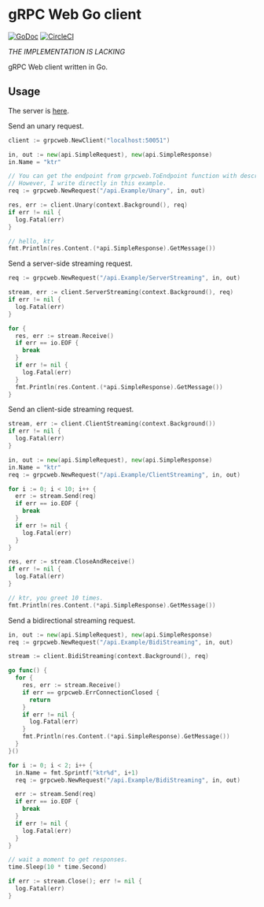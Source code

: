 # gRPC Web Go client
[![GoDoc](https://godoc.org/github.com/ilackarms/grpc-web-go-client/grpcweb?status.svg)](https://godoc.org/github.com/ilackarms/grpc-web-go-client/grpcweb)
[![CircleCI](https://circleci.com/gh/ilackarms/grpc-web-go-client.svg?style=svg)](https://circleci.com/gh/ilackarms/grpc-web-go-client)  

*THE IMPLEMENTATION IS LACKING*

gRPC Web client written in Go.


## Usage
The server is [here](github.com/ktr0731/grpc-test).  

Send an unary request.

``` go
client := grpcweb.NewClient("localhost:50051")

in, out := new(api.SimpleRequest), new(api.SimpleResponse)
in.Name = "ktr"

// You can get the endpoint from grpcweb.ToEndpoint function with descriptors.
// However, I write directly in this example.
req := grpcweb.NewRequest("/api.Example/Unary", in, out)

res, err := client.Unary(context.Background(), req)
if err != nil {
  log.Fatal(err)
}

// hello, ktr
fmt.Println(res.Content.(*api.SimpleResponse).GetMessage())
```

Send a server-side streaming request.
``` go
req := grpcweb.NewRequest("/api.Example/ServerStreaming", in, out)

stream, err := client.ServerStreaming(context.Background(), req)
if err != nil {
  log.Fatal(err)
}

for {
  res, err := stream.Receive()
  if err == io.EOF {
    break
  }
  if err != nil {
    log.Fatal(err)
  }
  fmt.Println(res.Content.(*api.SimpleResponse).GetMessage())
}
```

Send an client-side streaming request.
``` go
stream, err := client.ClientStreaming(context.Background())
if err != nil {
  log.Fatal(err)
}

in, out := new(api.SimpleRequest), new(api.SimpleResponse)
in.Name = "ktr"
req := grpcweb.NewRequest("/api.Example/ClientStreaming", in, out)

for i := 0; i < 10; i++ {
  err := stream.Send(req)
  if err == io.EOF {
    break
  }
  if err != nil {
    log.Fatal(err)
  }
}

res, err := stream.CloseAndReceive()
if err != nil {
  log.Fatal(err)
}

// ktr, you greet 10 times.
fmt.Println(res.Content.(*api.SimpleResponse).GetMessage())
```

Send a bidirectional streaming request.
``` go
in, out := new(api.SimpleRequest), new(api.SimpleResponse)
req := grpcweb.NewRequest("/api.Example/BidiStreaming", in, out)

stream := client.BidiStreaming(context.Background(), req)

go func() {
  for {
    res, err := stream.Receive()
    if err == grpcweb.ErrConnectionClosed {
      return
    }
    if err != nil {
      log.Fatal(err)
    }
    fmt.Println(res.Content.(*api.SimpleResponse).GetMessage())
  }
}()

for i := 0; i < 2; i++ {
  in.Name = fmt.Sprintf("ktr%d", i+1)
  req := grpcweb.NewRequest("/api.Example/BidiStreaming", in, out)

  err := stream.Send(req)
  if err == io.EOF {
    break
  }
  if err != nil {
    log.Fatal(err)
  }
}

// wait a moment to get responses.
time.Sleep(10 * time.Second)

if err := stream.Close(); err != nil {
  log.Fatal(err)
}
```
